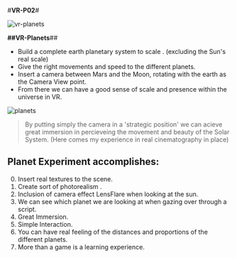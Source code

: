 #**VR-P02**#

![vr-planets](https://cloud.githubusercontent.com/assets/17754060/21137591/97956afa-c100-11e6-909f-c7389200a167.png)


**##VR-Planets**##

* Build a complete earth planetary system to scale . (excluding the Sun's real scale)
* Give the right movements and speed to the different planets.
* Insert a camera between Mars and the Moon, rotating with the earth as the Camera View point.
* From there we can have a good sense of scale and presence within the universe in VR.
  
![planets](https://cloud.githubusercontent.com/assets/17754060/20502096/f69dc99c-b012-11e6-80a2-0e9297550cce.jpg)

> By putting simply the camera in a 'strategic position' we can acieve great immersion in  percieveing the movement and beauty 
of the Solar System. (Here comes my experience in real cinematography in place)

## Planet Experiment accomplishes:

0. Insert real textures to the scene.
1. Create sort of photorealism .
2. Inclusion of camera effect LensFlare when looking at the sun.
3. We can see which planet we are looking at when gazing over through a script.
4. Great Immersion.
5. Simple Interaction.
6. You can have real feeling of the distances and proportions of the different planets.
7. More than a game is a learning experience.


